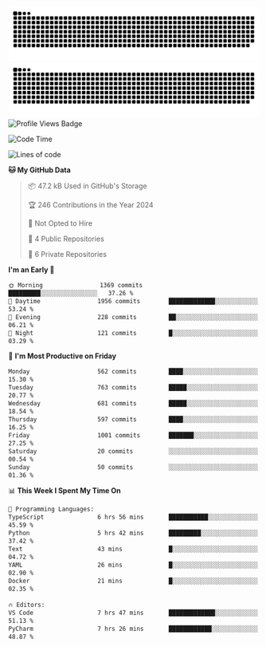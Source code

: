 <img src="https://github.com/nielsbaggerman/nielsbaggerman/blob/output/github-contribution-grid-snake.svg#gh-light-mode-only" alt="GitHub Snake Light">
<img src="https://github.com/nielsbaggerman/nielsbaggerman/blob/output/github-contribution-grid-snake-dark.svg#gh-dark-mode-only" alt="GitHub Snake Dark">
<img src="https://komarev.com/ghpvc/?username=nielsbaggerman&amp;label=Profile+Views" alt="Profile Views Badge" />

<!--START_SECTION:waka-->
![Code Time](http://img.shields.io/badge/Code%20Time-2%2C078%20hrs%2042%20mins-blue)

![Lines of code](https://img.shields.io/badge/From%20Hello%20World%20I%27ve%20Written-7.1%20million%20lines%20of%20code-blue)

**🐱 My GitHub Data** 

> 📦 47.2 kB Used in GitHub's Storage 
 > 
> 🏆 246 Contributions in the Year 2024
 > 
> 🚫 Not Opted to Hire
 > 
> 📜 4 Public Repositories 
 > 
> 🔑 6 Private Repositories 
 > 
**I'm an Early 🐤** 

```text
🌞 Morning                1369 commits        █████████░░░░░░░░░░░░░░░░   37.26 % 
🌆 Daytime                1956 commits        █████████████░░░░░░░░░░░░   53.24 % 
🌃 Evening                228 commits         ██░░░░░░░░░░░░░░░░░░░░░░░   06.21 % 
🌙 Night                  121 commits         █░░░░░░░░░░░░░░░░░░░░░░░░   03.29 % 
```
📅 **I'm Most Productive on Friday** 

```text
Monday                   562 commits         ████░░░░░░░░░░░░░░░░░░░░░   15.30 % 
Tuesday                  763 commits         █████░░░░░░░░░░░░░░░░░░░░   20.77 % 
Wednesday                681 commits         █████░░░░░░░░░░░░░░░░░░░░   18.54 % 
Thursday                 597 commits         ████░░░░░░░░░░░░░░░░░░░░░   16.25 % 
Friday                   1001 commits        ███████░░░░░░░░░░░░░░░░░░   27.25 % 
Saturday                 20 commits          ░░░░░░░░░░░░░░░░░░░░░░░░░   00.54 % 
Sunday                   50 commits          ░░░░░░░░░░░░░░░░░░░░░░░░░   01.36 % 
```


📊 **This Week I Spent My Time On** 

```text
💬 Programming Languages: 
TypeScript               6 hrs 56 mins       ███████████░░░░░░░░░░░░░░   45.59 % 
Python                   5 hrs 42 mins       █████████░░░░░░░░░░░░░░░░   37.42 % 
Text                     43 mins             █░░░░░░░░░░░░░░░░░░░░░░░░   04.72 % 
YAML                     26 mins             █░░░░░░░░░░░░░░░░░░░░░░░░   02.90 % 
Docker                   21 mins             █░░░░░░░░░░░░░░░░░░░░░░░░   02.35 % 

🔥 Editors: 
VS Code                  7 hrs 47 mins       █████████████░░░░░░░░░░░░   51.13 % 
PyCharm                  7 hrs 26 mins       ████████████░░░░░░░░░░░░░   48.87 % 
```


<!--END_SECTION:waka-->
